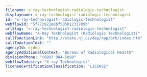 ```yaml
---
filename: x-ray-technologist-radiologic-technologist
displayname: x-ray-technologist-radiologic-technologist
id: "x-ray-technologist-radiologic-technologist"
webflowId: "5f772922e8bf505b1231789b"
urlSlug: "x-ray-technologist-radiologic-technologist"
webflowName: "X-Ray Technologist (Radiologic Technologist)"
callToActionLink: "http://state.nj.us/dep/rpp/brh/index.htm"
callToActionText: ""
agencyId: njdep
agencyAdditionalContext: "Bureau of Radiological Health"
divisionPhone: "(609) 984-5890"
webflowIndustry: "X-ray Technologist"
licenseCertificationClassification: "LICENSE"
---
```

